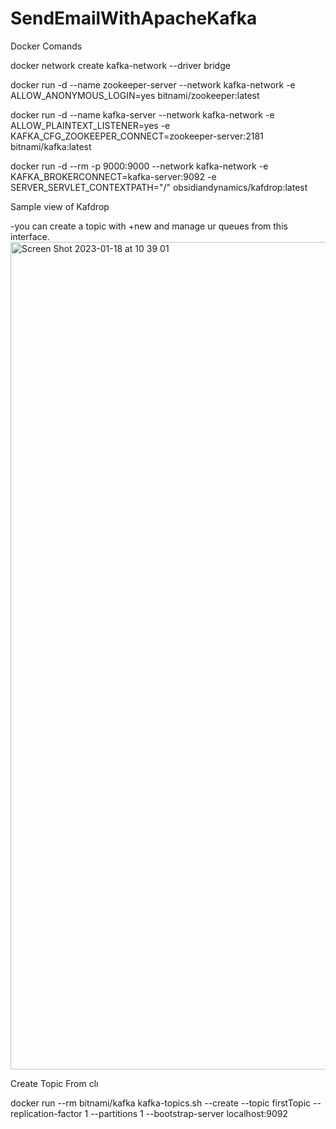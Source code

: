 # SendEmailWithApacheKafka
Docker Comands

docker network create kafka-network --driver bridge

docker run -d --name zookeeper-server  --network kafka-network  -e ALLOW_ANONYMOUS_LOGIN=yes   bitnami/zookeeper:latest

docker run -d --name kafka-server   --network kafka-network   -e ALLOW_PLAINTEXT_LISTENER=yes  -e KAFKA_CFG_ZOOKEEPER_CONNECT=zookeeper-server:2181   bitnami/kafka:latest

docker run -d --rm -p 9000:9000   --network kafka-network   -e KAFKA_BROKERCONNECT=kafka-server:9092  -e SERVER_SERVLET_CONTEXTPATH="/"  obsidiandynamics/kafdrop:latest

Sample view of Kafdrop 



-you can create a topic with +new and manage ur queues from this interface.  
<img width="1324" alt="Screen Shot 2023-01-18 at 10 39 01" src="https://user-images.githubusercontent.com/53566797/213111954-ca89a71f-9991-4279-82ac-60c2355ae458.png">

Create Topic From clı

docker run --rm bitnami/kafka kafka-topics.sh --create --topic firstTopic --replication-factor 1 --partitions 1  --bootstrap-server localhost:9092

